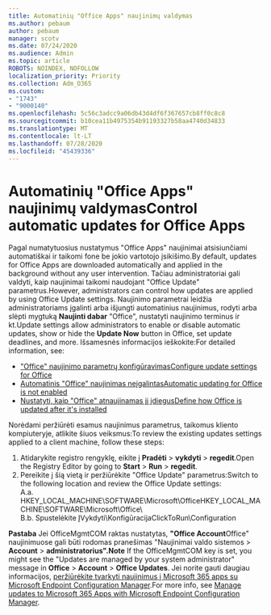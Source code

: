 ```yaml
---
title: Automatinių "Office Apps" naujinimų valdymas
ms.author: pebaum
author: pebaum
manager: scotv
ms.date: 07/24/2020
ms.audience: Admin
ms.topic: article
ROBOTS: NOINDEX, NOFOLLOW
localization_priority: Priority
ms.collection: Adm_O365
ms.custom:
- "1743"
- "9000140"
ms.openlocfilehash: 5c56c3adcc9a06db43d4df6f367657cb8ff0c8c8
ms.sourcegitcommit: b10cea11b4975354b91193327b58aa4740d34833
ms.translationtype: MT
ms.contentlocale: lt-LT
ms.lasthandoff: 07/28/2020
ms.locfileid: "45439336"
---
```

# <a name="control-automatic-updates-for-office-apps"></a><span data-ttu-id="e351f-102">Automatinių "Office Apps" naujinimų valdymas</span><span class="sxs-lookup"><span data-stu-id="e351f-102">Control automatic updates for Office Apps</span></span>

<span data-ttu-id="e351f-103">Pagal numatytuosius nustatymus "Office Apps" naujinimai atsisiunčiami automatiškai ir taikomi fone be jokio vartotojo įsikišimo.</span><span class="sxs-lookup"><span data-stu-id="e351f-103">By default, updates for Office Apps are downloaded automatically and applied in the background without any user intervention.</span></span> <span data-ttu-id="e351f-104">Tačiau administratoriai gali valdyti, kaip naujinimai taikomi naudojant "Office Update" parametrus.</span><span class="sxs-lookup"><span data-stu-id="e351f-104">However, administrators can control how updates are applied by using Office Update settings.</span></span> <span data-ttu-id="e351f-105">Naujinimo parametrai leidžia administratoriams įgalinti arba išjungti automatinius naujinimus, rodyti arba slėpti mygtuką **Naujinti dabar** "Office", nustatyti naujinimo terminus ir kt.</span><span class="sxs-lookup"><span data-stu-id="e351f-105">Update settings allow administrators to enable or disable automatic updates, show or hide the **Update Now** button in Office, set update deadlines, and more.</span></span> <span data-ttu-id="e351f-106">Išsamesnės informacijos ieškokite:</span><span class="sxs-lookup"><span data-stu-id="e351f-106">For detailed information, see:</span></span>

- [<span data-ttu-id="e351f-107">"Office" naujinimo parametrų konfigūravimas</span><span class="sxs-lookup"><span data-stu-id="e351f-107">Configure update settings for Office</span></span>](https://docs.microsoft.com/deployoffice/configure-update-settings-for-office-365-proplus)  
- [<span data-ttu-id="e351f-108">Automatinis "Office" naujinimas neįgalintas</span><span class="sxs-lookup"><span data-stu-id="e351f-108">Automatic updating for Office is not enabled</span></span>](https://support.microsoft.com/help/2753538/automatic-updating-for-office-2013-and-office-2016-click-to-run-is-not)  
- [<span data-ttu-id="e351f-109">Nustatyti, kaip "Office" atnaujinamas jį įdiegus</span><span class="sxs-lookup"><span data-stu-id="e351f-109">Define how Office is updated after it's installed</span></span>](https://docs.microsoft.com/deployoffice/configuration-options-for-the-office-2016-deployment-tool#updates-element)

<span data-ttu-id="e351f-110">Norėdami peržiūrėti esamus naujinimus parametrus, taikomus kliento kompiuteryje, atlikite šiuos veiksmus:</span><span class="sxs-lookup"><span data-stu-id="e351f-110">To review the existing updates settings applied to a client machine, follow these steps:</span></span>

1. <span data-ttu-id="e351f-111">Atidarykite registro rengyklę, eikite į **Pradėti**  >  **vykdyti**  >  **regedit**.</span><span class="sxs-lookup"><span data-stu-id="e351f-111">Open the Registry Editor by going to **Start** > **Run** > **regedit**.</span></span>
2. <span data-ttu-id="e351f-112">Pereikite į šią vietą ir peržiūrėkite "Office Update" parametrus:</span><span class="sxs-lookup"><span data-stu-id="e351f-112">Switch to the following location and review the Office Update settings:</span></span>  
    <span data-ttu-id="e351f-113">A.</span><span class="sxs-lookup"><span data-stu-id="e351f-113">a.</span></span> <span data-ttu-id="e351f-114">HKEY_LOCAL_MACHINE\SOFTWARE\Microsoft\Office</span><span class="sxs-lookup"><span data-stu-id="e351f-114">HKEY_LOCAL_MACHINE\SOFTWARE\Microsoft\Office</span></span>\  
    <span data-ttu-id="e351f-115">B.</span><span class="sxs-lookup"><span data-stu-id="e351f-115">b.</span></span> <span data-ttu-id="e351f-116">Spustelėkite ĮVykdyti\Konfigūracija</span><span class="sxs-lookup"><span data-stu-id="e351f-116">ClickToRun\Configuration</span></span>

<span data-ttu-id="e351f-117">**Pastaba**  Jei OfficeMgmtCOM raktas nustatytas, **"Office Account**Office" naujinimuose gali būti rodomas pranešimas "Naujinimai valdo sistemos  >  **Account**  >  **administratorius".**</span><span class="sxs-lookup"><span data-stu-id="e351f-117">**Note**  If the OfficeMgmtCOM key is set, you might see the "Updates are managed by your system administrator" message in **Office** > **Account** > **Office Updates**.</span></span> <span data-ttu-id="e351f-118">Jei norite gauti daugiau informacijos, [peržiūrėkite tvarkyti naujinimus į Microsoft 365 apps su Microsoft Endpoint Configuration Manager](https://docs.microsoft.com/deployoffice/manage-updates-to-office-365-proplus-with-system-center-configuration-manager#method-1-use-office-deployment-tool-to-enable-office-365-clients-to-receive-updates-from-configuration-manager).</span><span class="sxs-lookup"><span data-stu-id="e351f-118">For more info, see [Manage updates to Microsoft 365 Apps with Microsoft Endpoint Configuration Manager](https://docs.microsoft.com/deployoffice/manage-updates-to-office-365-proplus-with-system-center-configuration-manager#method-1-use-office-deployment-tool-to-enable-office-365-clients-to-receive-updates-from-configuration-manager).</span></span>  